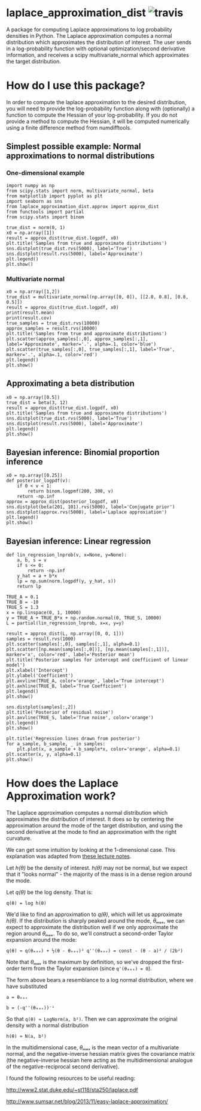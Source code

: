 # laplace_approximation_dist ![travis](https://api.travis-ci.com/lmc2179/laplace_approximation_dist.svg?branch=master)

A package for computing Laplace approximations to log probability densities in Python. The Laplace approximation computes a normal distribution which approximates the distribution of interest. The user sends in a log-probability function with optional optimization/second derivative information, and receives a scipy multivariate_normal which approximates the target distribution.

# How do I use this package?

In order to compute the laplace approximation to the desired distribution, you will need to provide the log-probability function along with (optionally) a function to compute the Hessian of your log-probability. If you do not provide a method to compute the Hessian, it will be computed numerically using a finite difference method from numdifftools.

## Simplest possible example: Normal approximations to normal distributions

### One-dimensional example

```
import numpy as np
from scipy.stats import norm, multivariate_normal, beta
from matplotlib import pyplot as plt
import seaborn as sns
from laplace_approximation_dist.approx import approx_dist
from functools import partial
from scipy.stats import binom

true_dist = norm(0, 1)
x0 = np.array([1])
result = approx_dist(true_dist.logpdf, x0)
plt.title('Samples from true and approximate distributions')
sns.distplot(true_dist.rvs(5000), label='True')
sns.distplot(result.rvs(5000), label='Approximate')
plt.legend()
plt.show()
```

### Multivariate normal

```
x0 = np.array([1,2])
true_dist = multivariate_normal(np.array([0, 0]), [[2.0, 0.8], [0.8, 0.5]])
result = approx_dist(true_dist.logpdf, x0)
print(result.mean)
print(result.cov)
true_samples = true_dist.rvs(10000)
approx_samples = result.rvs(10000)
plt.title('Samples from true and approximate distributions')
plt.scatter(approx_samples[:,0], approx_samples[:,1], label='Approximate', marker='.', alpha=.1, color='blue')
plt.scatter(true_samples[:,0], true_samples[:,1], label='True', marker='.', alpha=.1, color='red')
plt.legend()
plt.show()
```
## Approximating a beta distribution

```
x0 = np.array([0.5])
true_dist = beta(3, 12)
result = approx_dist(true_dist.logpdf, x0)
plt.title('Samples from true and approximate distributions')
sns.distplot(true_dist.rvs(5000), label='True')
sns.distplot(result.rvs(5000), label='Approximate')
plt.legend()
plt.show()
```

## Bayesian inference: Binomial proportion inference

```
x0 = np.array([0.25])
def posterior_logpdf(v):
    if 0 < v < 1:
        return binom.logpmf(200, 300, v)    
    return -np.inf
approx = approx_dist(posterior_logpdf, x0)
sns.distplot(beta(201, 101).rvs(5000), label='Conjugate prior')
sns.distplot(approx.rvs(5000), label='Laplace approxiation')
plt.legend()
plt.show()
```

## Bayesian inference: Linear regression

```
def lin_regression_lnprob(v, x=None, y=None):
	a, b, s = v
	if s <= 0:
		return -np.inf
	y_hat = a + b*x
	lp = np.sum(norm.logpdf(y, y_hat, s))
	return lp

TRUE_A = 0.1
TRUE_B = -10
TRUE_S = 1.3
x = np.linspace(0, 1, 10000)
y = TRUE_A + TRUE_B*x + np.random.normal(0, TRUE_S, 10000)
L = partial(lin_regression_lnprob, x=x, y=y)
```

```
result = approx_dist(L, np.array([0, 0, 1]))
samples = result.rvs(1000)
plt.scatter(samples[:,0], samples[:,1], alpha=0.1)
plt.scatter([np.mean(samples[:,0])], [np.mean(samples[:,1])], marker='x', color='red', label='Posterior mean')
plt.title('Posterior samples for intercept and coefficient of linear model')
plt.xlabel('Intercept')
plt.ylabel('Coefficient')
plt.axvline(TRUE_A, color='orange', label='True intercept')
plt.axhline(TRUE_B, label='True Coefficient')
plt.legend()
plt.show()
```

```
sns.distplot(samples[:,2])
plt.title('Posterior of residual noise')
plt.axvline(TRUE_S, label='True noise', color='orange')
plt.legend()
plt.show()
```

```
plt.title('Regression lines drawn from posterior')
for a_sample, b_sample, _ in samples:
    plt.plot(x, a_sample + b_sample*x, color='orange', alpha=0.1)
plt.scatter(x, y, alpha=0.1)
plt.show()
```

# How does the Laplace Approximation work?

The Laplace approximation computes a normal distribution which approximates the distribution of interest.  It does so by centering the approximation around the mode of the target distribution, and using the second derivative at the mode to find an approximation with the right curvature.

We can get some intuition by looking at the 1-dimensional case. This explanation was adapted from [these lecture notes](http://www2.stat.duke.edu/~st118/sta250/laplace.pdf).

Let _h(θ)_ be the density of interest. _h(θ)_ may not be normal, but we expect that it "looks normal" - the majority of the mass is in a dense region around the mode. 

Let _q(θ)_ be the log density. That is:

	q(θ) = log h(θ)

We'd like to find an approximation to _q(θ)_, which will let us approximate _h(θ)_. If the distribution is sharply peaked around the mode, _θₘₐₓ_, we can expect to approximate the distribution well if we only approximate the region around _θₘₐₓ_. To do so, we'll construct a second-order Taylor expansion around the mode:

	q(θ) ≈ q(θₘₐₓ) + ½(θ - θₘₐₓ)² q''(θₘₐₓ) = const - (θ - a)² / (2b²)

Note that _θₘₐₓ_ is the maximum by definition, so we've dropped the first-order term from the Taylor expansion (since `q'(θₘₐₓ) = 0`).

The form above bears a resemblance to a log normal distribution, where we have substituted

	a = θₘₐₓ

	b = (-q''(θₘₐₓ))⁻¹

So that `q(θ) ≈ LogNorm(a, b²)`. Then we can approximate the original density with a normal distribution 

	h(θ) ≈ N(a, b²)

In the multidimensional case, _θₘₐₓ_ is the mean vector of a multivariate normal, and the negative-inverse hessian matrix gives the covariance matrix (the negative-inverse hessian here acting as the multidimensional analogue of the negative-reciprocal second derivative).

I found the following resources to be useful reading:

http://www2.stat.duke.edu/~st118/sta250/laplace.pdf

http://www.sumsar.net/blog/2013/11/easy-laplace-approximation/
